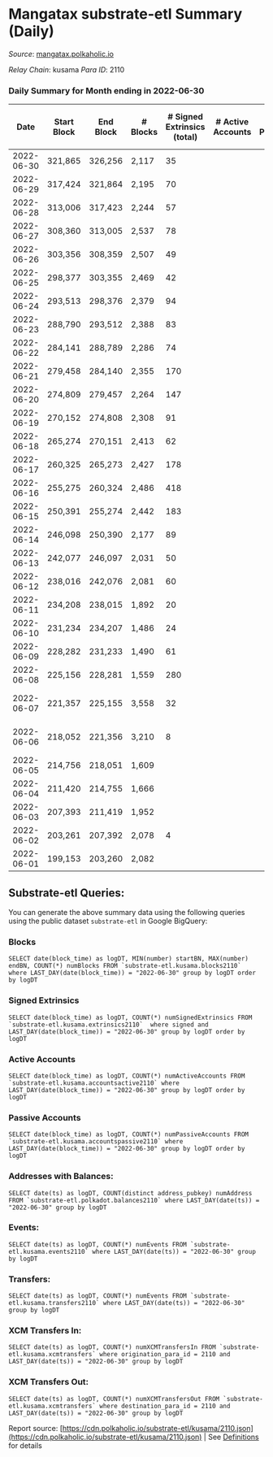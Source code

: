 # Mangatax substrate-etl Summary (Daily)

_Source_: [mangatax.polkaholic.io](https://mangatax.polkaholic.io)

*Relay Chain*: kusama
*Para ID*: 2110



### Daily Summary for Month ending in 2022-06-30


| Date | Start Block | End Block | # Blocks | # Signed Extrinsics (total) | # Active Accounts | # Passive | # New | # Addresses with Balances | # Events | # Transfers | # XCM Transfers In | # XCM Transfers Out | Issues | 
| ---- | ----------- | --------- | -------- | --------------------------- | ----------------- | --------- | ----- | ------------------------- | -------- | ----------- | ------------------ | ------------------- | ------ |
| 2022-06-30 | 321,865 | 326,256 | 2,117 | 35 |  |  |  | 1,158 | 4,321 |   | 5 ($114.67) | 3 ($82.87) |  |
| 2022-06-29 | 317,424 | 321,864 | 2,195 | 70 |  |  |  |  | 4,568 | 6  | 7 ($36,084.01) | 4 ($347.71) |  |
| 2022-06-28 | 313,006 | 317,423 | 2,244 | 57 |  |  |  |  | 4,639 | 4  | 3 ($5,458.63) | 4 ($999.07) |  |
| 2022-06-27 | 308,360 | 313,005 | 2,537 | 78 |  |  |  |  | 5,250 | 4  | 3 ($124.52) | 10 ($32,955.11) |  |
| 2022-06-26 | 303,356 | 308,359 | 2,507 | 49 |  |  |  |  | 5,151 | 1  | 1 ($20.39) |   |  |
| 2022-06-25 | 298,377 | 303,355 | 2,469 | 42 |  |  |  |  | 5,093 | 2  | 1 ($113.93) | 2 ($89.20) |  |
| 2022-06-24 | 293,513 | 298,376 | 2,379 | 94 |  |  |  |  | 4,937 | 4  | 3 ($33.56) |   |  |
| 2022-06-23 | 288,790 | 293,512 | 2,388 | 83 |  |  |  |  | 4,987 | 1  | 7 ($853.91) | 5 ($3,107.59) |  |
| 2022-06-22 | 284,141 | 288,789 | 2,286 | 74 |  |  |  |  | 4,745 | 2  | 3 ($542.71) | 2 ($139.88) |  |
| 2022-06-21 | 279,458 | 284,140 | 2,355 | 170 |  |  |  |  | 4,992 | 1  | 28 ($34,898.85) | 8 ($1,991.01) |  |
| 2022-06-20 | 274,809 | 279,457 | 2,264 | 147 |  |  |  |  | 4,760 | 2  | 15 ($4,305.72) | 5 ($117.21) |  |
| 2022-06-19 | 270,152 | 274,808 | 2,308 | 91 |  |  |  | 1,125 | 4,762 | 1  | 8 ($694.83) | 4 ($101.98) |  |
| 2022-06-18 | 265,274 | 270,151 | 2,413 | 62 |  |  |  |  | 4,999 | 1  | 8 ($251.41) | 7 ($2,560.05) |  |
| 2022-06-17 | 260,325 | 265,273 | 2,427 | 178 |  |  |  |  | 5,184 | 1  | 16 ($1,849.99) | 16 ($2,191.31) |  |
| 2022-06-16 | 255,275 | 260,324 | 2,486 | 418 |  |  |  |  | 5,595 | 6  | 53 ($14,389.31) | 38 ($3,069.83) |  |
| 2022-06-15 | 250,391 | 255,274 | 2,442 | 183 |  |  |  |  | 5,343 | 7  | 83 ($5,713.91) | 11 ($3,564.48) |  |
| 2022-06-14 | 246,098 | 250,390 | 2,177 | 89 |  |  |  |  | 4,582 | 3  | 65 ($436,359.21) |   |  |
| 2022-06-13 | 242,077 | 246,097 | 2,031 | 50 |  |  |  |  | 4,204 | 3  | 39 ($110,863.51) | 2 ($1,322.80) |  |
| 2022-06-12 | 238,016 | 242,076 | 2,081 | 60 |  |  |  |  | 4,312 | 1  | 34 ($11,005.68) | 3 ($60.47) |  |
| 2022-06-11 | 234,208 | 238,015 | 1,892 | 20 |  |  |  |  | 3,860 |   | 22 ($8,148.21) |   |  |
| 2022-06-10 | 231,234 | 234,207 | 1,486 | 24 |  |  |  |  | 3,059 | 2  | 10 ($5,160.03) | 1 ($64.00) |  |
| 2022-06-09 | 228,282 | 231,233 | 1,490 | 61 |  |  |  |  | 3,117 | 10  | 29 ($9,348.21) | 4 ($668.88) |  |
| 2022-06-08 | 225,156 | 228,281 | 1,559 | 280 |  |  |  |  | 4,626 | 9  | 136 ($42,721.78) | 7 ($1,763.38) |  |
| 2022-06-07 | 221,357 | 225,155 | 3,558 | 32 |  |  |  |  | 7,225 | 10  | 1 ($7.41) | 1 ($3.36) | 241 missing (6.35%) |
| 2022-06-06 | 218,052 | 221,356 | 3,210 | 8 |  |  |  |  | 6,475 | 2  |   |   | 95 missing (2.88%) |
| 2022-06-05 | 214,756 | 218,051 | 1,609 |  |  |  |  |  | 3,218 |   |   |   |  |
| 2022-06-04 | 211,420 | 214,755 | 1,666 |  |  |  |  |  | 3,345 |   |   |   |  |
| 2022-06-03 | 207,393 | 211,419 | 1,952 |  |  |  |  |  | 3,933 |   |   |   |  |
| 2022-06-02 | 203,261 | 207,392 | 2,078 | 4 |  |  |  |  | 4,194 | 1  | 1 ($1.45) | 1  |  |
| 2022-06-01 | 199,153 | 203,260 | 2,082 |  |  |  |  |  | 4,204 |   | 1 ($8.23) |   |  |

## Substrate-etl Queries:
You can generate the above summary data using the following queries using the public dataset `substrate-etl` in Google BigQuery:


### Blocks
```
SELECT date(block_time) as logDT, MIN(number) startBN, MAX(number) endBN, COUNT(*) numBlocks FROM `substrate-etl.kusama.blocks2110`  where LAST_DAY(date(block_time)) = "2022-06-30" group by logDT order by logDT
```


### Signed Extrinsics
```
SELECT date(block_time) as logDT, COUNT(*) numSignedExtrinsics FROM `substrate-etl.kusama.extrinsics2110`  where signed and LAST_DAY(date(block_time)) = "2022-06-30" group by logDT order by logDT
```


### Active Accounts
```
SELECT date(block_time) as logDT, COUNT(*) numActiveAccounts FROM `substrate-etl.kusama.accountsactive2110` where LAST_DAY(date(block_time)) = "2022-06-30" group by logDT order by logDT
```


### Passive Accounts
```
SELECT date(block_time) as logDT, COUNT(*) numPassiveAccounts FROM `substrate-etl.kusama.accountspassive2110` where LAST_DAY(date(block_time)) = "2022-06-30" group by logDT order by logDT
```


### Addresses with Balances:
```
SELECT date(ts) as logDT, COUNT(distinct address_pubkey) numAddress FROM `substrate-etl.polkadot.balances2110` where LAST_DAY(date(ts)) = "2022-06-30" group by logDT
```


### Events:
```
SELECT date(ts) as logDT, COUNT(*) numEvents FROM `substrate-etl.kusama.events2110` where LAST_DAY(date(ts)) = "2022-06-30" group by logDT
```


### Transfers:
```
SELECT date(ts) as logDT, COUNT(*) numEvents FROM `substrate-etl.kusama.transfers2110` where LAST_DAY(date(ts)) = "2022-06-30" group by logDT
```


### XCM Transfers In:
```
SELECT date(ts) as logDT, COUNT(*) numXCMTransfersIn FROM `substrate-etl.kusama.xcmtransfers` where origination_para_id = 2110 and LAST_DAY(date(ts)) = "2022-06-30" group by logDT
```


### XCM Transfers Out:
```
SELECT date(ts) as logDT, COUNT(*) numXCMTransfersOut FROM `substrate-etl.kusama.xcmtransfers` where destination_para_id = 2110 and LAST_DAY(date(ts)) = "2022-06-30" group by logDT
```



Report source: [https://cdn.polkaholic.io/substrate-etl/kusama/2110.json](https://cdn.polkaholic.io/substrate-etl/kusama/2110.json) | See [Definitions](/DEFINITIONS.md) for details
